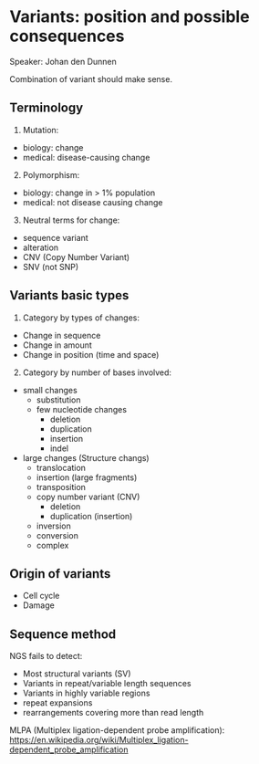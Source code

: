 # Variants: position and possible consequences

Speaker: Johan den Dunnen

Combination of variant should make sense.  

## Terminology

1. Mutation:
  * biology: change
  * medical: disease-causing change
2. Polymorphism:
  * biology: change in > 1% population
  * medical: not disease causing change
3. Neutral terms for change:
  * sequence variant
  * alteration
  * CNV (Copy Number Variant)
  * SNV (not SNP)

## Variants basic types

1. Category by types of changes:
  * Change in sequence
  * Change in amount
  * Change in position (time and space)
2. Category by number of bases involved:
  * small changes
    * substitution
    * few nucleotide changes
      * deletion
      * duplication
      * insertion
      * indel
  * large changes (Structure changs)
    * translocation
    * insertion (large fragments)
    * transposition
    * copy number variant (CNV)
      * deletion
      * duplication (insertion)
    * inversion
    * conversion
    * complex
 
## Origin of variants

* Cell cycle
* Damage

## Sequence method

NGS fails to detect:  
* Most structural variants (SV)
* Variants in repeat/variable length sequences
* Variants in highly variable regions
* repeat expansions
* rearrangements covering more than read length

MLPA (Multiplex ligation-dependent probe amplification): https://en.wikipedia.org/wiki/Multiplex_ligation-dependent_probe_amplification

